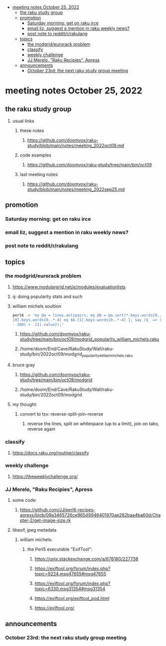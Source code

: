 - [meeting notes October 25, 2022](#org44dd3d8)
  - [the raku study group](#org4050d9f)
  - [promotion](#orga053105)
    - [Saturday morning: get on raku irce](#orgf5f5996)
    - [email liz, suggest a mention in raku weekly news?](#orgc4c6871)
    - [post note to reddit/r/rakulang](#org2429955)
  - [topics](#org862b5a0)
    - [the modgrid/eurorack problem](#org88cdccb)
    - [classify](#org7c6ead1)
    - [weekly challenge](#orgea677c3)
    - [JJ Merelo, "Raku Recipies", Apress](#orgaa6e8c3)
  - [announcements](#org0ead302)
    - [October 23rd: the next raku study group meeting](#org689a600)


<a id="org44dd3d8"></a>

# meeting notes October 25, 2022


<a id="org4050d9f"></a>

## the raku study group

1.  usual links

    1.  these notes
    
        1.  <https://github.com/doomvox/raku-study/blob/main/notes/meeting_2022oct09.md>
    
    2.  code examples
    
        1.  <https://github.com/doomvox/raku-study/tree/main/bin/oct09>
    
    3.  last meeting notes
    
        1.  <https://github.com/doomvox/raku-study/blob/main/notes/meeting_2022sep25.md>


<a id="orga053105"></a>

## promotion


<a id="orgf5f5996"></a>

### Saturday morning: get on raku irce


<a id="orgc4c6871"></a>

### email liz, suggest a mention in raku weekly news?


<a id="org2429955"></a>

### post note to reddit/r/rakulang


<a id="org862b5a0"></a>

## topics


<a id="org88cdccb"></a>

### the modgrid/eurorack problem

1.  <https://www.modulargrid.net/e/modules/evaluationlists>

2.  q: doing popularity stats and such

3.  william michels soultion

    ```sh
    perl6 -e 'my @a = lines.antipairs; my @b = @a.sort(*.keys.words[0..*-3]).rotor(2 => -1); my @c; do for @b -> $b { @c.push($b) if $b.
    [0].keys.words[0..*-4] eq $b.[1].keys.words[0..*-4] }; say ($_ => (.[0].value - 100) + .[1].value).antipairs for @c.sort( { (.[0].value
    - 100) + .[1].value});'
    ```
    
    1.  <https://github.com/doomvox/raku-study/tree/main/bin/oct09/modgrid_popularity_william_michels.raku>
    
    2.  /home/doom/End/Cave/RakuStudy/Wall/raku-study/bin/2022oct09/modgrid<sub>popularity</sub><sub>william</sub><sub>michels.raku</sub>

4.  bruce gray

    1.  <https://github.com/doomvox/raku-study/tree/main/bin/oct09/modgrid>
    
    2.  /home/doom/End/Cave/RakuStudy/Wall/raku-study/bin/2022oct09/modgrid

5.  my thought:

    1.  convert to tsv: reverse-split-join-reverse
    
        1.  reverse the lines, split on whitespace (up to a limit), join on tabs, reverse again


<a id="org7c6ead1"></a>

### classify

1.  <https://docs.raku.org/routine/classify>


<a id="orgea677c3"></a>

### weekly challenge

1.  <https://theweeklychallenge.org/>


<a id="orgaa6e8c3"></a>

### JJ Merelo, "Raku Recipies", Apress

1.  some code:

    1.  <https://github.com/JJ/perl6-recipes-apress/blob/09a3465726ce96549946401970ae282baa4ba60d/Chapter-2/get-image-size.rk>

2.  libexif, jpeg metadata

    1.  william michels:
    
        1.  the Perl5 executable "ExifTool":
        
            1.  <https://unix.stackexchange.com/a/676180/227738>
            
            2.  <https://exiftool.org/forum/index.php?topic=9224.msg47655#msg47655>
            
            3.  <https://exiftool.org/forum/index.php?topic=6330.msg31354#msg31354>
            
            4.  <https://exiftool.org/exiftool_pod.html>
            
            5.  <https://exiftool.org/>


<a id="org0ead302"></a>

## announcements


<a id="org689a600"></a>

### October 23rd: the next raku study group meeting
